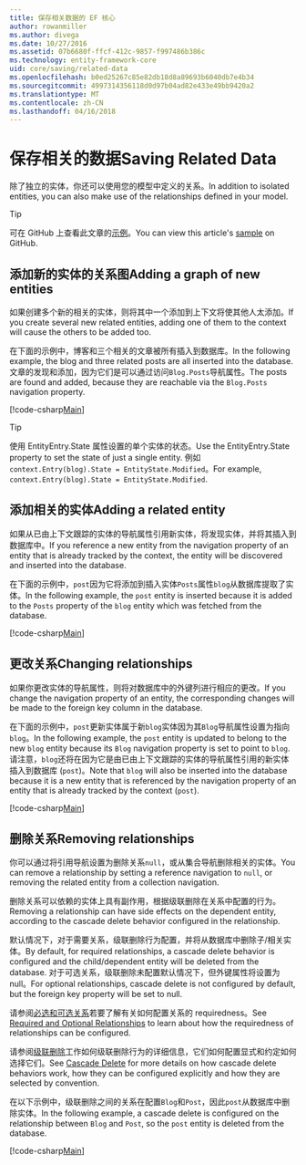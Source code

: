 ```yaml
---
title: 保存相关数据的 EF 核心
author: rowanmiller
ms.author: divega
ms.date: 10/27/2016
ms.assetid: 07b6680f-ffcf-412c-9857-f997486b386c
ms.technology: entity-framework-core
uid: core/saving/related-data
ms.openlocfilehash: b0ed25267c85e82db18d8a89693b6040db7e4b34
ms.sourcegitcommit: 4997314356118d0d97b04ad82e433e49bb9420a2
ms.translationtype: MT
ms.contentlocale: zh-CN
ms.lasthandoff: 04/16/2018
---
```

# <a name="saving-related-data"></a><span data-ttu-id="9effd-102">保存相关的数据</span><span class="sxs-lookup"><span data-stu-id="9effd-102">Saving Related Data</span></span>

<span data-ttu-id="9effd-103">除了独立的实体，你还可以使用您的模型中定义的关系。</span><span class="sxs-lookup"><span data-stu-id="9effd-103">In addition to isolated entities, you can also make use of the relationships defined in your model.</span></span>

> [!TIP]  
> <span data-ttu-id="9effd-104">可在 GitHub 上查看此文章的[示例](https://github.com/aspnet/EntityFramework.Docs/tree/master/samples/core/Saving/Saving/RelatedData/)。</span><span class="sxs-lookup"><span data-stu-id="9effd-104">You can view this article's [sample](https://github.com/aspnet/EntityFramework.Docs/tree/master/samples/core/Saving/Saving/RelatedData/) on GitHub.</span></span>

## <a name="adding-a-graph-of-new-entities"></a><span data-ttu-id="9effd-105">添加新的实体的关系图</span><span class="sxs-lookup"><span data-stu-id="9effd-105">Adding a graph of new entities</span></span>

<span data-ttu-id="9effd-106">如果创建多个新的相关的实体，则将其中一个添加到上下文将使其他人太添加。</span><span class="sxs-lookup"><span data-stu-id="9effd-106">If you create several new related entities, adding one of them to the context will cause the others to be added too.</span></span>

<span data-ttu-id="9effd-107">在下面的示例中，博客和三个相关的文章被所有插入到数据库。</span><span class="sxs-lookup"><span data-stu-id="9effd-107">In the following example, the blog and three related posts are all inserted into the database.</span></span> <span data-ttu-id="9effd-108">文章的发现和添加，因为它们是可以通过访问`Blog.Posts`导航属性。</span><span class="sxs-lookup"><span data-stu-id="9effd-108">The posts are found and added, because they are reachable via the `Blog.Posts` navigation property.</span></span>

[!code-csharp[Main](../../../samples/core/Saving/Saving/RelatedData/Sample.cs#AddingGraphOfEntities)]

> [!TIP]  
> <span data-ttu-id="9effd-109">使用 EntityEntry.State 属性设置的单个实体的状态。</span><span class="sxs-lookup"><span data-stu-id="9effd-109">Use the EntityEntry.State property to set the state of just a single entity.</span></span> <span data-ttu-id="9effd-110">例如 `context.Entry(blog).State = EntityState.Modified`。</span><span class="sxs-lookup"><span data-stu-id="9effd-110">For example, `context.Entry(blog).State = EntityState.Modified`.</span></span>

## <a name="adding-a-related-entity"></a><span data-ttu-id="9effd-111">添加相关的实体</span><span class="sxs-lookup"><span data-stu-id="9effd-111">Adding a related entity</span></span>

<span data-ttu-id="9effd-112">如果从已由上下文跟踪的实体的导航属性引用新实体，将发现实体，并将其插入到数据库中。</span><span class="sxs-lookup"><span data-stu-id="9effd-112">If you reference a new entity from the navigation property of an entity that is already tracked by the context, the entity will be discovered and inserted into the database.</span></span>

<span data-ttu-id="9effd-113">在下面的示例中，`post`因为它将添加到插入实体`Posts`属性`blog`从数据库提取了实体。</span><span class="sxs-lookup"><span data-stu-id="9effd-113">In the following example, the `post` entity is inserted because it is added to the `Posts` property of the `blog` entity which was fetched from the database.</span></span>

[!code-csharp[Main](../../../samples/core/Saving/Saving/RelatedData/Sample.cs#AddingRelatedEntity)]

## <a name="changing-relationships"></a><span data-ttu-id="9effd-114">更改关系</span><span class="sxs-lookup"><span data-stu-id="9effd-114">Changing relationships</span></span>

<span data-ttu-id="9effd-115">如果你更改实体的导航属性，则将对数据库中的外键列进行相应的更改。</span><span class="sxs-lookup"><span data-stu-id="9effd-115">If you change the navigation property of an entity, the corresponding changes will be made to the foreign key column in the database.</span></span>

<span data-ttu-id="9effd-116">在下面的示例中，`post`更新实体属于新`blog`实体因为其`Blog`导航属性设置为指向`blog`。</span><span class="sxs-lookup"><span data-stu-id="9effd-116">In the following example, the `post` entity is updated to belong to the new `blog` entity because its `Blog` navigation property is set to point to `blog`.</span></span> <span data-ttu-id="9effd-117">请注意，`blog`还将在因为它是由已由上下文跟踪的实体的导航属性引用的新实体插入到数据库 (`post`)。</span><span class="sxs-lookup"><span data-stu-id="9effd-117">Note that `blog` will also be inserted into the database because it is a new entity that is referenced by the navigation property of an entity that is already tracked by the context (`post`).</span></span>

[!code-csharp[Main](../../../samples/core/Saving/Saving/RelatedData/Sample.cs#ChangingRelationships)]

## <a name="removing-relationships"></a><span data-ttu-id="9effd-118">删除关系</span><span class="sxs-lookup"><span data-stu-id="9effd-118">Removing relationships</span></span>

<span data-ttu-id="9effd-119">你可以通过将引用导航设置为删除关系`null`，或从集合导航删除相关的实体。</span><span class="sxs-lookup"><span data-stu-id="9effd-119">You can remove a relationship by setting a reference navigation to `null`, or removing the related entity from a collection navigation.</span></span>

<span data-ttu-id="9effd-120">删除关系可以依赖的实体上具有副作用，根据级联删除在关系中配置的行为。</span><span class="sxs-lookup"><span data-stu-id="9effd-120">Removing a relationship can have side effects on the dependent entity, according to the cascade delete behavior configured in the relationship.</span></span>

<span data-ttu-id="9effd-121">默认情况下，对于需要关系，级联删除行为配置，并将从数据库中删除子/相关实体。</span><span class="sxs-lookup"><span data-stu-id="9effd-121">By default, for required relationships, a cascade delete behavior is configured and the child/dependent entity will be deleted from the database.</span></span> <span data-ttu-id="9effd-122">对于可选关系，级联删除未配置默认情况下，但外键属性将设置为 null。</span><span class="sxs-lookup"><span data-stu-id="9effd-122">For optional relationships, cascade delete is not configured by default, but the foreign key property will be set to null.</span></span>

<span data-ttu-id="9effd-123">请参阅[必选和可选关系](../modeling/relationships.md#required-and-optional-relationships)若要了解有关如何配置关系的 requiredness。</span><span class="sxs-lookup"><span data-stu-id="9effd-123">See [Required and Optional Relationships](../modeling/relationships.md#required-and-optional-relationships) to learn about how the requiredness of relationships can be configured.</span></span>

<span data-ttu-id="9effd-124">请参阅[级联删除](cascade-delete.md)工作如何级联删除行为的详细信息，它们如何配置显式和约定如何选择它们。</span><span class="sxs-lookup"><span data-stu-id="9effd-124">See [Cascade Delete](cascade-delete.md) for more details on how cascade delete behaviors work, how they can be configured explicitly and  how they are selected by convention.</span></span>

<span data-ttu-id="9effd-125">在以下示例中，级联删除之间的关系在配置`Blog`和`Post`，因此`post`从数据库中删除实体。</span><span class="sxs-lookup"><span data-stu-id="9effd-125">In the following example, a cascade delete is configured on the relationship between `Blog` and `Post`, so the `post` entity is deleted from the database.</span></span>

[!code-csharp[Main](../../../samples/core/Saving/Saving/RelatedData/Sample.cs#RemovingRelationships)]

